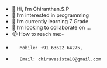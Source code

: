 - 👋 Hi, I’m Chiranthan.S.P
- 👀 I’m interested in programming
- 🌱 I’m currently learning 7 Grade
- 💞️ I’m looking to collaborate on ...
- 📫 How to reach me:-
-        Mobile: +91 63622 64275, 
-        Email: chiruvasista10@gmail.com

<!---
ChiranthanSP/ChiranthanSP is a ✨ special ✨ repository because its `README.md` (this file) appears on your GitHub profile.
You can click the Preview link to take a look at your changes.
--->
